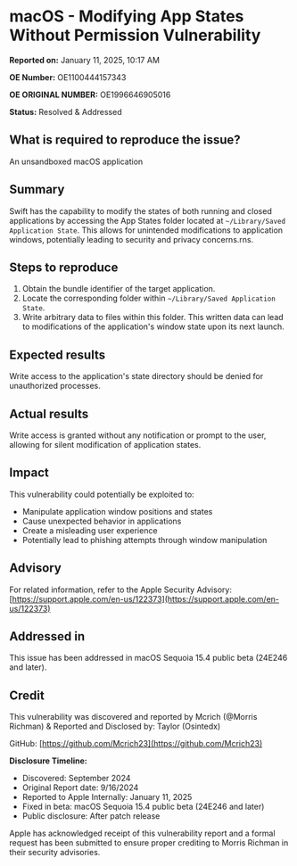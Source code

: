 # macOS - Modifying App States Without Permission Vulnerability

**Reported on:** January 11, 2025, 10:17 AM

**OE Number:** OE1100444157343

**OE ORIGINAL NUMBER:** OE1996646905016

**Status:** Resolved & Addressed

## What is required to reproduce the issue?

An unsandboxed macOS application

## Summary

Swift has the capability to modify the states of both running and closed applications by accessing the App States folder located at `~/Library/Saved Application State`. This allows for unintended modifications to application windows, potentially leading to security and privacy concerns.rns.

## Steps to reproduce

1. Obtain the bundle identifier of the target application.
2. Locate the corresponding folder within `~/Library/Saved Application State`.
3. Write arbitrary data to files within this folder. This written data can lead to modifications of the application's window state upon its next launch.

## Expected results

Write access to the application's state directory should be denied for unauthorized processes.

## Actual results

Write access is granted without any notification or prompt to the user, allowing for silent modification of application states.

## Impact

This vulnerability could potentially be exploited to:
- Manipulate application window positions and states
- Cause unexpected behavior in applications
- Create a misleading user experience
- Potentially lead to phishing attempts through window manipulation

## Advisory

For related information, refer to the Apple Security Advisory: [https://support.apple.com/en-us/122373](https://support.apple.com/en-us/122373)

## Addressed in

This issue has been addressed in macOS Sequoia 15.4 public beta (24E246 and later).

## Credit

This vulnerability was discovered and reported by Mcrich (@Morris Richman) & Reported and Disclosed by: Taylor (Osintedx)

GitHub: [https://github.com/Mcrich23](https://github.com/Mcrich23)

**Disclosure Timeline:**
- Discovered: September 2024
- Original Report date: 9/16/2024
- Reported to Apple Internally: January 11, 2025
- Fixed in beta: macOS Sequoia 15.4 public beta (24E246 and later)
- Public disclosure: After patch release

Apple has acknowledged receipt of this vulnerability report and a formal request has been submitted to ensure proper crediting to Morris Richman in their security advisories.
